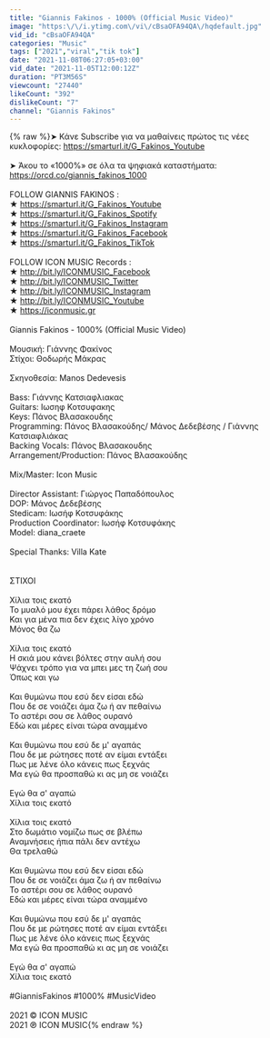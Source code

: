 ```yaml
---
title: "Giannis Fakinos - 1000% (Official Music Video)"
image: "https:\/\/i.ytimg.com\/vi\/cBsaOFA94QA\/hqdefault.jpg"
vid_id: "cBsaOFA94QA"
categories: "Music"
tags: ["2021","viral","tik tok"]
date: "2021-11-08T06:27:05+03:00"
vid_date: "2021-11-05T12:00:12Z"
duration: "PT3M56S"
viewcount: "27440"
likeCount: "392"
dislikeCount: "7"
channel: "Giannis Fakinos"
---
```

{% raw %}➤ Κάνε Subscribe για να μαθαίνεις πρώτος τις νέες κυκλοφορίες: <a rel="nofollow" target="blank" href="https://smarturl.it/G_Fakinos_Youtube">https://smarturl.it/G_Fakinos_Youtube</a><br /><br />➤ Άκου το «1000%» σε όλα τα ψηφιακά καταστήματα: <a rel="nofollow" target="blank" href="https://orcd.co/giannis_fakinos_1000">https://orcd.co/giannis_fakinos_1000</a><br /><br />FOLLOW GIANNIS FAKINOS :<br />★ <a rel="nofollow" target="blank" href="https://smarturl.it/G_Fakinos_Youtube">https://smarturl.it/G_Fakinos_Youtube</a><br />★ <a rel="nofollow" target="blank" href="https://smarturl.it/G_Fakinos_Spotify">https://smarturl.it/G_Fakinos_Spotify</a><br />★ <a rel="nofollow" target="blank" href="https://smarturl.it/G_Fakinos_Instagram">https://smarturl.it/G_Fakinos_Instagram</a><br />★ <a rel="nofollow" target="blank" href="https://smarturl.it/G_Fakinos_Facebook">https://smarturl.it/G_Fakinos_Facebook</a><br />★ <a rel="nofollow" target="blank" href="https://smarturl.it/G_Fakinos_TikTok">https://smarturl.it/G_Fakinos_TikTok</a><br /><br />FOLLOW ICON MUSIC Records :<br />★ <a rel="nofollow" target="blank" href="http://bit.ly/ICONMUSIC_Facebook">http://bit.ly/ICONMUSIC_Facebook</a><br />★ <a rel="nofollow" target="blank" href="http://bit.ly/ICONMUSIC_Twitter">http://bit.ly/ICONMUSIC_Twitter</a><br />★ <a rel="nofollow" target="blank" href="http://bit.ly/ICONMUSIC_Instagram">http://bit.ly/ICONMUSIC_Instagram</a><br />★ <a rel="nofollow" target="blank" href="http://bit.ly/ICONMUSIC_Youtube">http://bit.ly/ICONMUSIC_Youtube</a><br />★ <a rel="nofollow" target="blank" href="https://iconmusic.gr">https://iconmusic.gr</a><br /><br />Giannis Fakinos - 1000% (Official Music Video)<br /><br />Μουσική: Γιάννης Φακίνος<br />Στίχοι: Θοδωρής Μάκρας<br /><br />Σκηνοθεσία: Manos Dedevesis<br /><br />Bass: Γιάννης Κατσιαφλιακας <br />Guitars: Ιωσηφ Κοτσυφακης<br />Keys: Πάνος Βλασακουδης <br />Programming: Πάνος Βλασακούδης/ Μάνος Δεδεβέσης / Γιάννης Κατσιαφλιάκας <br />Backing Vocals: Πάνος Βλασακουδης<br />Arrangement/Production: Πάνος Βλασακούδης <br /><br />Mix/Master: Icon Music<br /><br />Director Assistant: Γιώργος Παπαδόπουλος<br />DOP: Μάνος Δεδεβέσης<br />Stedicam: Ιωσήφ Κοτσυφάκης<br />Production Coordinator: Ιωσήφ Κοτσυφάκης<br />Model: diana_craete<br /><br />Special Thanks: Villa Kate<br /><br /><br />ΣΤΙΧΟΙ<br /><br />Χίλια τοις εκατό<br />Το μυαλό μου έχει πάρει λάθος δρόμο<br />Και για μένα πια δεν έχεις λίγο χρόνο<br />Μόνος θα ζω<br /><br />Χίλια τοις εκατό<br />Η σκιά μου κάνει βόλτες στην αυλή σου<br />Ψάχνει τρόπο για να μπει μες τη ζωή σου<br />Όπως και γω<br /><br />Και θυμώνω που εσύ δεν είσαι εδώ<br />Που δε σε νοιάζει άμα ζω ή αν πεθαίνω<br />Το αστέρι σου σε λάθος ουρανό<br />Εδώ και μέρες είναι τώρα αναμμένο <br /><br />Και θυμώνω που εσύ δε μ' αγαπάς<br />Που δε με ρώτησες ποτέ αν είμαι εντάξει<br />Πως με λένε όλο κάνεις πως ξεχνάς<br />Μα εγώ θα προσπαθώ κι ας μη σε νοιάζει<br /><br />Εγώ θα σ' αγαπώ<br />Χίλια τοις εκατό<br /><br />Χίλια τοις εκατό<br />Στο δωμάτιο νομίζω πως σε βλέπω<br />Αναμνήσεις ήπια πάλι δεν αντέχω<br />Θα τρελαθώ<br /><br />Και θυμώνω που εσύ δεν είσαι εδώ<br />Που δε σε νοιάζει άμα ζω ή αν πεθαίνω<br />Το αστέρι σου σε λάθος ουρανό<br />Εδώ και μέρες είναι τώρα αναμμένο <br /><br />Και θυμώνω που εσύ δε μ' αγαπάς<br />Που δε με ρώτησες ποτέ αν είμαι εντάξει<br />Πως με λένε όλο κάνεις πως ξεχνάς<br />Μα εγώ θα προσπαθώ κι ας μη σε νοιάζει<br /><br />Εγώ θα σ' αγαπώ<br />Χίλια τοις εκατό<br /><br />#GiannisFakinos #1000% #MusicVideo<br /><br />2021 © ICON MUSIC<br />2021 ℗ ICON MUSIC{% endraw %}
